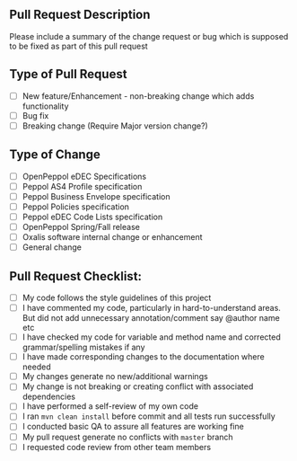 ## Pull Request Description

Please include a summary of the change request or bug which is supposed to be fixed as part of this pull request

## Type of Pull Request

- [ ] New feature/Enhancement - non-breaking change which adds functionality
- [ ] Bug fix 
- [ ] Breaking change (Require Major version change?)

## Type of Change

- [ ] OpenPeppol eDEC Specifications
- [ ] Peppol AS4 Profile specification
- [ ] Peppol Business Envelope specification
- [ ] Peppol Policies specification
- [ ] Peppol eDEC Code Lists specification
- [ ] OpenPeppol Spring/Fall release 
- [ ] Oxalis software internal change or enhancement
- [ ] General change

## Pull Request Checklist:

- [ ] My code follows the style guidelines of this project
- [ ] I have commented my code, particularly in hard-to-understand areas. But did not add unnecessary annotation/comment say @author name etc
- [ ] I have checked my code for variable and method name and corrected grammar/spelling mistakes if any
- [ ] I have made corresponding changes to the documentation where needed
- [ ] My changes generate no new/additional warnings
- [ ] My change is not breaking or creating conflict with associated dependencies 
- [ ] I have performed a self-review of my own code
- [ ] I ran `mvn clean install` before commit and all tests run successfully 
- [ ] I conducted basic QA to assure all features are working fine
- [ ] My pull request generate no conflicts with `master` branch
- [ ] I requested code review from other team members
